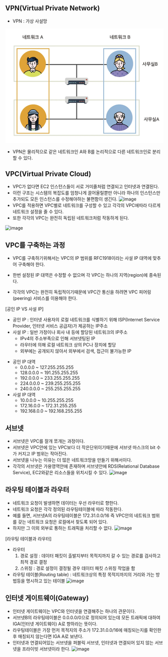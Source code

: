 ## VPN(Virtual Private Network)
* VPN : 가상 사설망

![Alt text](image.png)

* VPN은 물리적으로 같은 네트워크인 A와 B를 논리적으로 다른 네트워크인로 분리할 수 있다.

## VPC(Virtual Private Cloud)
* VPC가 없다면 EC2 인스턴스들이 서로 거미줄처럼 연결되고 인터넷과 연결된다.
* 이런 구조는 시스템의 복잡도를 엄청나게 끌어올릴뿐만 아니라 하나의 인스턴스만 추가되도 모든 인스턴스를 수정해야하는 불편함이 생긴다.
![image](https://github.com/kmularise/TIL/assets/106499310/f709dab3-100d-4c8b-97c8-7ac8d0c49325)
* VPC를 적용하면 VPC별로 네트워크를 구성할 수 있고 각각의 VPC에따라 다르게 네트워크 설정을 줄 수 있다.
* 또한 각각의 VPC는 완전히 독립된 네트워크처럼 작동하게 된다.

![image](https://github.com/kmularise/TIL/assets/106499310/7f69dfc9-9a67-4449-a890-33ba1abf5a34)

## VPC를 구축하는 과정
* VPC를 구축하기위해서는 VPC의 IP 범위를 RFC1918이라는 사설 IP 대역에 맞추어 구축해야 한다.

* 한번 설정된 IP 대역은 수정할 수 없으며 각 VPC는 하나의 지역(region)에 종속된다. 
* 각각의 VPC는 완전히 독립적이기때문에 VPC간 통신을 하려면 VPC 피어링(peering) 서비스를 이용해야 한다.

[공인 IP VS 사설 IP]
- 공인 IP : 인터넷 사용자의 로컬 네트워크를 식별하기 위해 ISP(Internet Service Provider, 인터넷 서비스 공급자)가  제공하는 IP주소
- 사설 IP : 일반 가정이나 회사 내 등에 할당된 네트워크의 IP주소
    * IPv4의 주소부족으로 인해 서브넷팅된 IP
    * 라우터에 의해 로컬 네트워크 상의 PC나 장치에 할당
    * 외부에는 공개되지 않아서 외부에서 검색, 접근이 불가능한 IP

* 공인 IP 대역
    * 0.0.0.0 ~ 127.255.255.255
    * 128.0.0.0 ~ 191.255.255.255
    * 192.0.0.0 ~ 233.255.255.255
    * 224.0.0.0 ~ 239.255.255.255
    * 240.0.0.0 ~ 255.255.255.255
* 사설 IP 대역
    * 10.0.0.0 ~ 10.255.255.255
    * 172.16.0.0 ~ 172.31.255.255
    * 192.168.0.0 ~ 192.168.255.255

## 서브넷
* 서브넷은 VPC를 잘개 쪼개는 과정이다.
* 서브넷은 VPC안에 있는 VPC보다 더 작은단위이기때문에 서브넷 마스크의 bit 수가 커지고 IP 범위는 작아진다.
* 서브넷을 나누는 이유는 더 많은 네트워크망을 만들기 위해서이다.
* 각각의 서브넷은 가용영역안에 존재하며 서브넷안에 RDS(Relational Database Service), EC2와같은 리소스들을 위치시킬 수 있다.
![image](https://github.com/kmularise/TIL/assets/106499310/c590d0a1-fc41-4809-8047-a7d9c0d7b7a4)

## 라우팅 테이블과 라우터
* 네트워크 요청이 발생하면 데이터는 우선 라우터로 향한다.
* 네트워크 요청은 각각 정의된 라우팅테이블에 따라 작동한다.
* 예를 들면, 서브넷A의 라우팅테이블은 172.31.0.0/16 즉 VPC안의 네트워크 범위를 갖는 네트워크 요청은 로컬에서 찾도록 되어 있다.
* 하지만 그 이외 외부로 통하는 트래픽을 처리할 수 없다.
![image](https://github.com/kmularise/TIL/assets/106499310/96ece4e8-1276-4c66-b269-b1e2e93ee4cf)

[라우팅 테이블과 라우터]
* 라우터
    1. 경로 설정 : 데이터 패킷이 출발지부터 목적지까지 갈 수 있는 경로를 검사하고 최적 경로 결정
    2. 스위칭 :  경로 설정이 결정될 경우 데이터 패킷 스위칭 작업을 함
* 라우팅 테이블(Routing table) : 네트워크상의 특정 목적지까지의 거리와 가는 방법등을 명시하고 있는 테이블
![image](https://github.com/kmularise/TIL/assets/106499310/cf3a855c-6c91-45c5-b871-195066500bd0)

## 인터넷 게이트웨이(Gateway)
* 인터넷 게이트웨이는 VPC와 인터넷을 연결해주는 하나의 관문이다.
* 서브넷B의 라우팅테이블은 0.0.0.0/0으로 정의되어 있는데 모든 트래픽에 대하여 IGA(인터넷 게이트웨이) A로 향하라는 뜻이다.
* 라우팅테이블은 가장 먼저 목적지의 주소가 172.31.0.0/16에 매칭되는지를 확인한 후 매칭되지 않는다면 IGA A로 보낸다.
* 인터넷과 연결되어있는 서브넷을 퍼블릭 서브넷, 인터넷과 연결되어 있지 않는 서브넷을 프라이빗 서브넷이라 한다.
![image](https://github.com/kmularise/TIL/assets/106499310/eab68679-38d3-435a-8c0e-a41296f46f95)